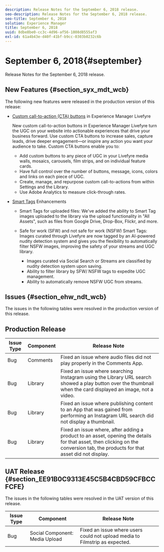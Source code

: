 ```yaml
---
description: Release Notes for the September 6, 2018 release.
seo-description: Release Notes for the September 6, 2018 release.
seo-title: September 6, 2018
solution: Experience Manager
title: September 6, 2018
uuid: 8dbe8be0-cc3c-4d96-af56-1808d8555af3
exl-id: 61a4b43e-d40f-41bf-b9cc-0303b0232c6b
---
```

# September 6, 2018{#september}

Release Notes for the September 6, 2018 release.

## New Features {#section_syx_mdt_wcb}

The following new features were released in the production version of this release:

* [Custom call-to-action (CTA) buttons](/help/using/c-features-livefyre/c-call-to-action-button.md#topic_EBE23A0F827645E0A0C619DCF3872EE5) in Experience Manager Livefyre

  New custom call-to-action buttons in Experience Manager Livefyre turn the UGC on your website into actionable experiences that drive your business forward. Use custom CTA buttons to increase sales, capture leads, drive deeper engagement—or inspire any action you want your audience to take. Custom CTA buttons enable you to:

    * Add custom buttons to any piece of UGC in your Livefyre media walls, mosaics, carousels, film strips, and on individual feature cards. 
    * Have full control over the number of buttons, message, icons, colors and links on each piece of UGC. 
    * Create, manage, and repurpose custom call-to-actions from within Settings and the Library. 
    * Use Adobe Analytics to measure click-through rates.

* [Smart Tags](/help/using/c-features-livefyre/c-smart-tags/c-smart-tags.md#c_smart_tags) Enhancements

    * Smart Tags for uploaded files: We've added the ability to Smart Tag images uploaded to the library via the upload functionality in "All Assets", such as files from Google Drive, Drop-Box, Flickr, and more. 
    * Safe for work (SFW) and not safe for work (NSFW) Smart Tags: Images curated through Livefyre are now tagged by an AI-powered nudity detection system and gives you the flexibility to automatically filter NSFW images, improving the safety of your streams and UGC library.

        * Images curated via Social Search or Streams are classified by nudity detection system upon saving. 
        * Ability to filter library by SFW/ NSFW tags to expedite UGC management. 
        * Ability to automatically remove NSFW UGC from streams.

## Issues {#section_ehw_ndt_wcb}

The issues in the following tables were resolved in the production version of this release. 

## Production Release

|  **Issue Type** | **Component** | **Release Note** |
|---|---|---|
|  Bug  | Comments  | Fixed an issue where audio files did not play properly in the Comments App.  |
|  Bug  | Library  | Fixed an issue where searching Instagram using the Library URL search showed a play button over the thumbnail when the card displayed an image, not a video.  |
|  Bug  | Library  | Fixed an issue where publishing content to an App that was gained from performing an Instagram URL search did not display a thumbnail.  |
|  Bug  | Library  | Fixed an issue where, after adding a product to an asset, opening the details for that asset, then clicking on the conversion tab, the products for that asset did not display.  |

## UAT Release {#section_EE91B0C9313E45C5B4CBD59CFBCCFCFE}

The issues in the following tables were resolved in the UAT version of this release.

|  **Issue Type** | **Component** | **Release Note** |
|---|---|---|
|  Bug  | Social Component: Media Upload  | Fixed an issue where users could not upload media to Filmstrip as expected.  |

